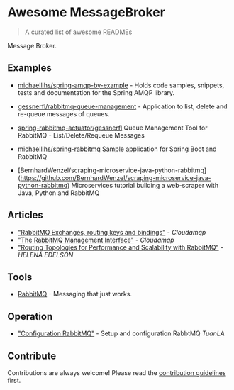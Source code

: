 
# Awesome MessageBroker 
> A curated list of awesome READMEs

Message Broker.

## Examples
- [michaellihs/spring-amqp-by-example](https://github.com/michaellihs/spring-amqp-by-example) - Holds code samples, snippets, tests and documentation for the Spring AMQP library.
- [gessnerfl/rabbitmq-queue-management](https://github.com/gessnerfl/rabbitmq-queue-management) - Application to list, delete and re-queue messages of queues.
- [spring-rabbitmq-actuator/gessnerfl](https://github.com/julian-eggers/spring-rabbitmq-actuator) Queue Management Tool for RabbitMQ - List/Delete/Requeue Messages
- [michaellihs/spring-rabbitmq](https://github.com/michaellihs/spring-rabbitmq) Sample application for Spring Boot and RabbitMQ

- [BernhardWenzel/scraping-microservice-java-python-rabbitmq] (https://github.com/BernhardWenzel/scraping-microservice-java-python-rabbitmq) Microservices tutorial building a web-scraper with Java, Python and RabbitMQ 

## Articles
- ["RabbitMQ Exchanges, routing keys and bindings"](https://www.cloudamqp.com/blog/2015-09-03-part4-rabbitmq-for-beginners-exchanges-routing-keys-bindings.html) - *Cloudamqp*
- ["The RabbitMQ Management Interface"](https://www.cloudamqp.com/blog/2015-05-27-part3-rabbitmq-for-beginners_the-management-interface.html) - *Cloudamqp*
- ["Routing Topologies for Performance and Scalability with RabbitMQ"](https://spring.io/blog/2011/04/01/routing-topologies-for-performance-and-scalability-with-rabbitmq/) - *HELENA EDELSON*

## Tools

- [RabbitMQ](https://www.rabbitmq.com/) - Messaging that just works.

## Operation

- ["Configuration RabbitMQ"](MessageBroker/Configuration_RabbitMQ.md) - Setup and configuration RabbtMQ *TuanLA*

## Contribute

Contributions are always welcome!
Please read the [contribution guidelines](contributing.md) first.
